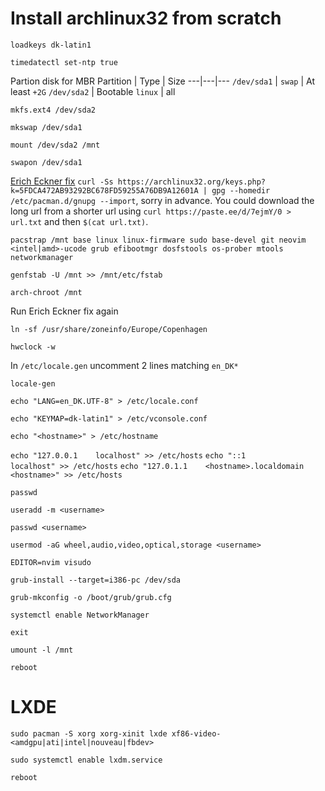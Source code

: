 
# Install archlinux32 from scratch

`loadkeys dk-latin1`

`timedatectl set-ntp true`

Partion disk for MBR
Partition | Type | Size
---|---|---
`/dev/sda1` | `swap` | At least `+2G`
`/dev/sda2` | Bootable `linux` | all

`mkfs.ext4 /dev/sda2`

`mkswap /dev/sda1`

`mount /dev/sda2 /mnt`

`swapon /dev/sda1`

[Erich Eckner fix](https://bbs.archlinux32.org/viewtopic.php?id=3023)
`curl -Ss https://archlinux32.org/keys.php?k=5FDCA472AB93292BC678FD59255A76DB9A12601A | gpg --homedir /etc/pacman.d/gnupg --import`, sorry in advance.
You could download the long url from a shorter url using `curl https://paste.ee/d/7ejmY/0 > url.txt` and then `$(cat url.txt)`.

`pacstrap /mnt base linux linux-firmware sudo base-devel git neovim <intel|amd>-ucode grub efibootmgr dosfstools os-prober mtools networkmanager`

`genfstab -U /mnt >> /mnt/etc/fstab`

`arch-chroot /mnt`

Run Erich Eckner fix again

`ln -sf /usr/share/zoneinfo/Europe/Copenhagen`

`hwclock -w`

In `/etc/locale.gen` uncomment 2 lines matching `en_DK*`

`locale-gen`

`echo "LANG=en_DK.UTF-8" > /etc/locale.conf`

`echo "KEYMAP=dk-latin1" > /etc/vconsole.conf`

`echo "<hostname>" > /etc/hostname`

`echo "127.0.0.1    localhost" >> /etc/hosts`
`echo "::1          localhost" >> /etc/hosts`
`echo "127.0.1.1    <hostname>.localdomain  <hostname>" >> /etc/hosts`

`passwd`

`useradd -m <username>`

`passwd <username>`

`usermod -aG wheel,audio,video,optical,storage <username>`

`EDITOR=nvim visudo`

`grub-install --target=i386-pc /dev/sda`

`grub-mkconfig -o /boot/grub/grub.cfg`

`systemctl enable NetworkManager`

`exit`

`umount -l /mnt`

`reboot`

# LXDE

`sudo pacman -S xorg xorg-xinit lxde xf86-video-<amdgpu|ati|intel|nouveau|fbdev>`

`sudo systemctl enable lxdm.service`

`reboot`

